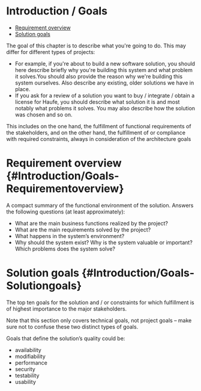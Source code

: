 # Introduction / Goals 

* [Requirement overview](https://mywiki.grp.haufemg.com/pages/viewpage.action?pageId=96789650#Introduction/Goals-Requirementoverview)
* [Solution goals](https://mywiki.grp.haufemg.com/pages/viewpage.action?pageId=96789650#Introduction/Goals-Solutiongoals)



The goal of this chapter is to describe what you're going to do. This may differ for different types of projects:

* For example, if you're about to build a new software solution, you should here describe briefly why you're building this system and what problem it solves.You should also provide the reason why we're building this system ourselves. Also describe any existing, older solutions we have in place.
* If you ask for a review of a solution you want to buy / integrate / obtain a license for Haufe, you should describe what solution it is and most notably what problems it solves. You may also describe how the solution was chosen and so on.

This includes on the one hand, the fulfillment of functional requirements of the stakeholders, and on the other hand, the fulfillment of or compliance with required constraints, always in consideration of the architecture goals

# Requirement overview {#Introduction/Goals-Requirementoverview}

A compact summary of the functional environment of the solution. Answers the following questions \(at least approximately\):

* What are the main business functions realized by the project?
* What are the main requirements solved by the project?
* What happens in the system’s environment?
* Why should the system exist? Why is the system valuable or important? Which problems does the system solve?



# Solution goals {#Introduction/Goals-Solutiongoals}

The top ten goals for the solution and / or constraints for which fulfillment is of highest importance to the major stakeholders.

Note that this section only covers technical goals, not project goals – make sure not to confuse these two distinct types of goals.

Goals that define the solution’s quality could be:

* availability
* modifiability
* performance
* security
* testability
* usability



